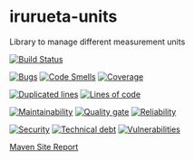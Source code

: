 # irurueta-units
Library to manage different measurement units

[![Build Status](https://travis-ci.com/albertoirurueta/irurueta-units.svg?branch=master)](https://travis-ci.com/albertoirurueta/irurueta-units)


[![Bugs](https://sonarcloud.io/api/project_badges/measure?project=albertoirurueta_irurueta-units&metric=bugs)](https://sonarcloud.io/dashboard?id=albertoirurueta_irurueta-units)
[![Code Smells](https://sonarcloud.io/api/project_badges/measure?project=albertoirurueta_irurueta-units&metric=code_smells)](https://sonarcloud.io/dashboard?id=albertoirurueta_irurueta-units)
[![Coverage](https://sonarcloud.io/api/project_badges/measure?project=albertoirurueta_irurueta-units&metric=coverage)](https://sonarcloud.io/dashboard?id=albertoirurueta_irurueta-units)

[![Duplicated lines](https://sonarcloud.io/api/project_badges/measure?project=albertoirurueta_irurueta-units&metric=duplicated_lines_density)](https://sonarcloud.io/dashboard?id=albertoirurueta_irurueta-units)
[![Lines of code](https://sonarcloud.io/api/project_badges/measure?project=albertoirurueta_irurueta-units&metric=ncloc)](https://sonarcloud.io/dashboard?id=albertoirurueta_irurueta-units)

[![Maintainability](https://sonarcloud.io/api/project_badges/measure?project=albertoirurueta_irurueta-units&metric=sqale_rating)](https://sonarcloud.io/dashboard?id=albertoirurueta_irurueta-units)
[![Quality gate](https://sonarcloud.io/api/project_badges/measure?project=albertoirurueta_irurueta-units&metric=alert_status)](https://sonarcloud.io/dashboard?id=albertoirurueta_irurueta-units)
[![Reliability](https://sonarcloud.io/api/project_badges/measure?project=albertoirurueta_irurueta-units&metric=reliability_rating)](https://sonarcloud.io/dashboard?id=albertoirurueta_irurueta-units)

[![Security](https://sonarcloud.io/api/project_badges/measure?project=albertoirurueta_irurueta-units&metric=security_rating)](https://sonarcloud.io/dashboard?id=albertoirurueta_irurueta-units)
[![Technical debt](https://sonarcloud.io/api/project_badges/measure?project=albertoirurueta_irurueta-units&metric=sqale_index)](https://sonarcloud.io/dashboard?id=albertoirurueta_irurueta-units)
[![Vulnerabilities](https://sonarcloud.io/api/project_badges/measure?project=albertoirurueta_irurueta-units&metric=vulnerabilities)](https://sonarcloud.io/dashboard?id=albertoirurueta_irurueta-units)

[Maven Site Report](http://albertoirurueta.github.io/irurueta-units)
